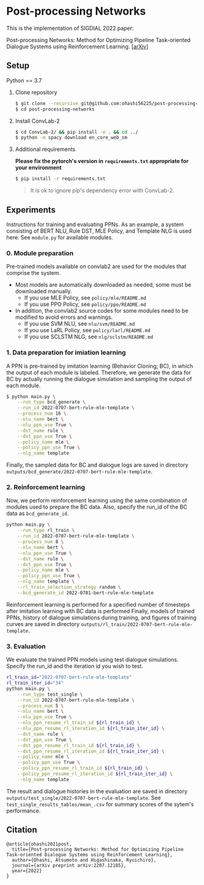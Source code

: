 # Post-processing Networks
This is the implementation of SIGDIAL 2022 paper:

Post-processing Networks: Method for Optimizing Pipeline Task-oriented Dialogue Systems using Reinforcement Learning. [[arXiv](https://arxiv.org/abs/2207.12185)]

## Setup
Python == 3.7
1. Clone repository
    ```bash
    $ git clone --recursive git@github.com:ohashi56225/post-processing-networks.git
    $ cd post-processing-networks
    ```
2. Install ConvLab-2
    ```bash
    $ cd ConvLab-2/ && pip install -e . && cd ../
    $ python -m spacy download en_core_web_sm
    ```
3. Additional requirements

    **Please fix the pytorch's version in `requirements.txt` appropriate for your environment**
    ```bash
    $ pip install -r requirements.txt
    ```
    > It is ok to ignore pip's dependency error with ConvLab-2.

## Experiments
Instructions for training and evaluating PPNs. As an example, a system consisting of BERT NLU, Rule DST, MLE Policy, and Template NLG is used here. See `module.py` for available modules.

### 0. Module preparation
Pre-trained models available on convlab2 are used for the modules that comprise the system.
- Most models are automatically downloaded as needed, some must be downloaded manually.
    - If you use MLE Policy, see `policy/mle/README.md`
    - If you use PPO Policy, see `policy/ppo/README.md`
- In addition, the convlab2 source codes for some modules need to be modified to avoid errors and warnings.
    - If you use SVM NLU, see `nlu/svm/README.md`
    - If you use LaRL Policy, see `policy/larl/README.md`
    - If you use SCLSTM NLG, see `nlg/sclstm/README.md`

### 1. Data preparation for imiation learning
A PPN is pre-trained by imitation learning (Behavior Cloning; BC), in which the output of each module is labeled. Therefore, we generate the data for BC by actually running the dialogue simulation and sampling the output of each module.
```bash
$ python main.py \
    --run_type bcd_generate \
    --run_id 2022-0707-bert-rule-mle-template \
    --process_num 16 \
    --nlu_name bert \
    --nlu_ppn_use True \
    --dst_name rule \
    --dst_ppn_use True \
    --policy_name mle \
    --policy_ppn_use True \
    --nlg_name template
```
Finally, the sampled data for BC and dialogue logs are saved in directory `outputs/bcd_generate/2022-0707-bert-rule-mle-template`.

### 2. Reinforcement learning
Now, we perform reinforcement learning using the same combination of modules used to prepare the BC data. Also, specify the run_id of the BC data as `bcd_generate_id`.
```bash
python main.py \
    --run_type rl_train \
    --run_id 2022-0707-bert-rule-mle-template \
    --process_num 8 \
    --nlu_name bert \
    --nlu_ppn_use True \
    --dst_name rule \
    --dst_ppn_use True \
    --policy_name mle \
    --policy_ppn_use True \
    --nlg_name template \
    --rl_train_selection_strategy random \
    --bcd_generate_id 2022-0701-bert-rule-mle-template 
```
Reinforcement learning is performed for a specified number of timesteps after imitation learning with BC data is performed
Finally, models of trained PPNs, history of dialogue simulations during training, and figures of training curves are saved in directory `outputs/rl_train/2022-0707-bert-rule-mle-template`.

### 3. Evaluation
We evaluate the trained PPN models using test dialogue simulations. Specify the run_id and the iteration id you wish to test.
```bash
rl_train_id="2022-0707-bert-rule-mle-template"
rl_train_iter_id="34"
python main.py \
    --run_type test_single \
    --run_id 2022-0707-bert-rule-mle-template \
    --process_num 5 \
    --nlu_name bert \
    --nlu_ppn_use True \
    --nlu_ppn_resume_rl_train_id ${rl_train_id} \
    --nlu_ppn_resume_rl_iteration_id ${rl_train_iter_id} \
    --dst_name rule \
    --dst_ppn_use True \
    --dst_ppn_resume_rl_train_id ${rl_train_id} \
    --dst_ppn_resume_rl_iteration_id ${rl_train_iter_id} \
    --policy_name mle \
    --policy_ppn_use True \
    --policy_ppn_resume_rl_train_id ${rl_train_id} \
    --policy_ppn_resume_rl_iteration_id ${rl_train_iter_id} \
    --nlg_name template 
```
The result and dialogue histories in the evaluation are saved in directory `outputs/test_single/2022-0707-bert-rule-mle-template`. See `test_single_results_tables/mean_.csv` for summary scores of the sytem's performance.

## Citation
```
@article{ohashi2021post,
  title={Post-processing Networks: Method for Optimizing Pipeline Task-oriented Dialogue Systems using Reinforcement Learning},
  author={Ohashi, Atsumoto and Higashinaka, Ryuichiro},
  journal={arXiv preprint arXiv:2207.12185},
  year={2022}
}
```